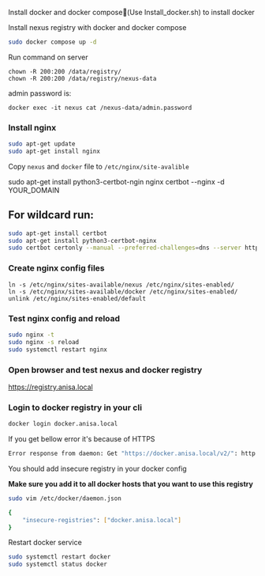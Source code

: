 Install docker and docker compose(َUse Install_docker.sh) to install docker

Install nexus registry with docker and docker compose

```bash
sudo docker compose up -d
```

Run command on server

```
chown -R 200:200 /data/registry/
chown -R 200:200 /data/registry/nexus-data
```

admin password is:

```
docker exec -it nexus cat /nexus-data/admin.password
```

### Install nginx

```bash
sudo apt-get update
sudo apt-get install nginx
```

Copy `nexus` and `docker` file to `/etc/nginx/site-avalible`

sudo apt-get install python3-certbot-ngin nginx
certbot --nginx -d YOUR_DOMAIN

## For wildcard run:

```bash
sudo apt-get install certbot
sudo apt-get install python3-certbot-nginx
sudo certbot certonly --manual --preferred-challenges=dns --server https://acme-v02.api.letsencrypt.org/directory --manual-public-ip-logging-ok -d "*.YOUR_DOMAIN"
```

### Create nginx config files

```
ln -s /etc/nginx/sites-available/nexus /etc/nginx/sites-enabled/
ln -s /etc/nginx/sites-available/docker /etc/nginx/sites-enabled/
unlink /etc/nginx/sites-enabled/default
```

### Test nginx config and reload

```bash
sudo nginx -t
sudo nginx -s reload
sudo systemctl restart nginx
```

### Open browser and test nexus and docker registry

https://registry.anisa.local

### Login to docker registry in your cli

```bash
docker login docker.anisa.local
```

If you get bellow error it's because of HTTPS

```bash
Error response from daemon: Get "https://docker.anisa.local/v2/": http: server gave HTTP response to HTTPS client
```

You should add insecure registry in your docker config

**Make sure you add it to all docker hosts that you want to use this registry**

```bash
sudo vim /etc/docker/daemon.json

{
    "insecure-registries": ["docker.anisa.local"]
}
```

Restart docker service

```bash
sudo systemctl restart docker
sudo systemctl status docker
```
